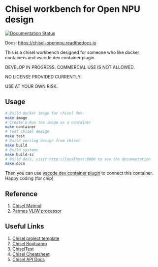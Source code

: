 # Chisel workbench for Open NPU design

[![Documentation Status](https://readthedocs.org/projects/chisel-opennpu/badge/?version=latest)](https://chisel-opennpu.readthedocs.io/en/latest/?badge=latest)

Docs: https://chisel-opennpu.readthedocs.io

This is a chisel workbench designed for someone who like docker containers and vscode dev container plugin.

DEVELOP IN PROGRESS. COMMERCIAL USE IS NOT ALLOWED.

NO LICENSE PROVIDED CURRENTLY. 

USE AT YOUR OWN RISK.

## Usage

```bash
# Build docker image for chisel dev:
make image
# Create & Run the image as a container
make container
# Test chisel design
make test
# Build verilog design from chisel
make build
# Build systemc
make build-sc
# Build docs, visit http://localhost:8000 to see the documentation
make docs
```

Then you can use [vscode dev container plugin](https://marketplace.visualstudio.com/items?itemName=ms-vscode-remote.remote-containers) to connect this container. Happy coding (for chip)

## Reference

1. [Chisel Matmul](https://github.com/kazutomo/Chisel-MatMul)
2. [Patmos VLIW processor](https://github.com/t-crest/patmos/tree/master/hardware)

## Useful Links

1. [Chisel project template](https://github.com/freechipsproject/chisel-template/tree/main#chisel-project-template)
2. [Chisel Bootcamp](https://mybinder.org/v2/gh/freechipsproject/chisel-bootcamp/master)
3. [ChiselTest](https://github.com/ucb-bar/chiseltest)
4. [Chisel Cheatsheet](https://github.com/freechipsproject/chisel-cheatsheet/releases/latest/download/chisel_cheatsheet.pdf)
5. [Chisel API Docs](https://javadoc.io/doc/org.chipsalliance/chisel_2.13/5.0.0/index.html)
